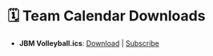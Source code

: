 # 🗓️ Team Calendar Downloads

- **JBM Volleyball.ics**: [Download](https://KrazKjn.github.io/calendar_publisher/calendars/jbm_volleyball/JBM_Volleyball.ics) | [Subscribe](webcal://https://KrazKjn.github.io/calendar_publisher/calendars/jbm_volleyball/JBM_Volleyball.ics)
